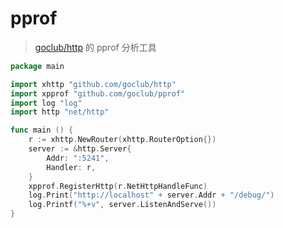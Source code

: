 # pprof

> [goclub/http](https://github.com/goclub/http) 的 pprof 分析工具

```go
package main

import xhttp "github.com/goclub/http"
import xpprof "github.com/goclub/pprof"
import log "log"
import http "net/http"

func main () {
    r := xhttp.NewRouter(xhttp.RouterOption{})
    server := &http.Server{
        Addr: ":5241",
        Handler: r,
    }
    xpprof.RegisterHttp(r.NetHttpHandleFunc)
	log.Print("http://localhost" + server.Addr + "/debug/")
	log.Printf("%+v", server.ListenAndServe())
}
```